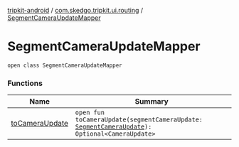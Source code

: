 [tripkit-android](../../index.md) / [com.skedgo.tripkit.ui.routing](../index.md) / [SegmentCameraUpdateMapper](./index.md)

# SegmentCameraUpdateMapper

`open class SegmentCameraUpdateMapper`

### Functions

| Name | Summary |
|---|---|
| [toCameraUpdate](to-camera-update.md) | `open fun toCameraUpdate(segmentCameraUpdate: `[`SegmentCameraUpdate`](../-segment-camera-update/index.md)`): Optional<CameraUpdate>` |
